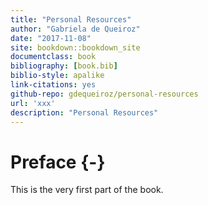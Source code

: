 ```yaml
--- 
title: "Personal Resources"
author: "Gabriela de Queiroz"
date: "2017-11-08"
site: bookdown::bookdown_site
documentclass: book
bibliography: [book.bib]
biblio-style: apalike
link-citations: yes
github-repo: gdequeiroz/personal-resources
url: 'xxx'
description: "Personal Resources"
---
```


# Preface {-}

This is the very first part of the book.
